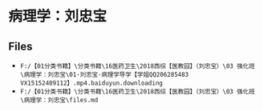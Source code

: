 # 病理学：刘忠宝

## Files

- `F:/【01分类书籍】\分类书籍\16医药卫生\2018西综【医教园】（刘忠宝）\03 强化班\病理学：刘忠宝\01-刘忠宝-病理学导学【学姐QQ206285483  VX15152409112】.mp4.baiduyun.downloading`
- `F:/【01分类书籍】\分类书籍\16医药卫生\2018西综【医教园】（刘忠宝）\03 强化班\病理学：刘忠宝\files.md`
